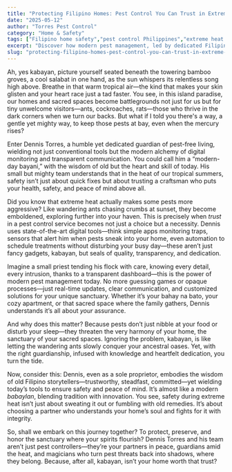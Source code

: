```yaml
---
title: "Protecting Filipino Homes: Pest Control You Can Trust in Extreme Heat"
date: "2025-05-12"
author: "Torres Pest Control"
category: "Home & Safety"
tags: ["Filipino home safety","pest control Philippines","extreme heat protection","modern pest management","trustworthy pest control"]
excerpt: "Discover how modern pest management, led by dedicated Filipino professionals like Dennis Torres, combines innovation and tradition to safeguard homes during extreme heat, ensuring peace of mind and safety for your family."
slug: "protecting-filipino-homes-pest-control-you-can-trust-in-extreme-heat"
---
```


Ah, yes kabayan, picture yourself seated beneath the towering bamboo groves, a cool salabat in one hand, as the sun whispers its relentless song high above. Breathe in that warm tropical air—the kind that makes your skin glisten and your heart race just a tad faster. You see, in this island paradise, our homes and sacred spaces become battlegrounds not just for us but for tiny unwelcome visitors—ants, cockroaches, rats—those who thrive in the dark corners when we turn our backs. But what if I told you there's a way, a gentle yet mighty way, to keep those pests at bay, even when the mercury rises?

Enter Dennis Torres, a humble yet dedicated guardian of pest-free living, wielding not just conventional tools but the modern alchemy of digital monitoring and transparent communication. You could call him a “modern-day bayani,” with the wisdom of old but the heart and skill of today. His small but mighty team understands that in the heat of our tropical summers, safety isn’t just about quick fixes but about trusting a craftsman who puts your health, safety, and peace of mind above all.

Did you know that extreme heat actually makes some pests more aggressive? Like wandering ants chasing crumbs at sunset, they become emboldened, exploring further into your haven. This is precisely when *trust* in a pest control service becomes not just a choice but a necessity. Dennis uses state-of-the-art digital tools—think simple apps monitoring traps, sensors that alert him when pests sneak into your home, even automation to schedule treatments without disturbing your busy day—these aren’t just fancy gadgets, kabayan, but seals of quality, transparency, and dedication.

Imagine a small priest tending his flock with care, knowing every detail, every intrusion, thanks to a transparent dashboard—this is the power of modern pest management today. No more guessing games or opaque processes—just real-time updates, clear communication, and customized solutions for your unique sanctuary. Whether it’s your bahay na bato, your cozy apartment, or that sacred space where the family gathers, Dennis understands it’s all about *your* assurance.

And why does this matter? Because pests don’t just nibble at your food or disturb your sleep—they threaten the very harmony of your home, the sanctuary of your sacred spaces. Ignoring the problem, kabayan, is like letting the wandering ants slowly conquer your ancestral oases. Yet, with the right guardianship, infused with knowledge and heartfelt dedication, you turn the tide.

Now, consider this: Dennis, even as a sole proprietor, embodies the wisdom of old Filipino storytellers—trustworthy, steadfast, committed—yet wielding today’s tools to ensure safety and peace of mind. It’s almost like a modern *babaylan*, blending tradition with innovation. You see, safety during extreme heat isn’t just about sweating it out or fumbling with old remedies. It’s about choosing a partner who understands your home’s soul and fights for it with integrity.

So, shall we embark on this journey together? To protect, preserve, and honor the sanctuary where your spirits flourish? Dennis Torres and his team aren’t just pest controllers—they’re your partners in peace, guardians amid the heat, and magicians who turn pest threats back into shadows, where they belong. Because, after all, kabayan, isn’t your home worth that trust?